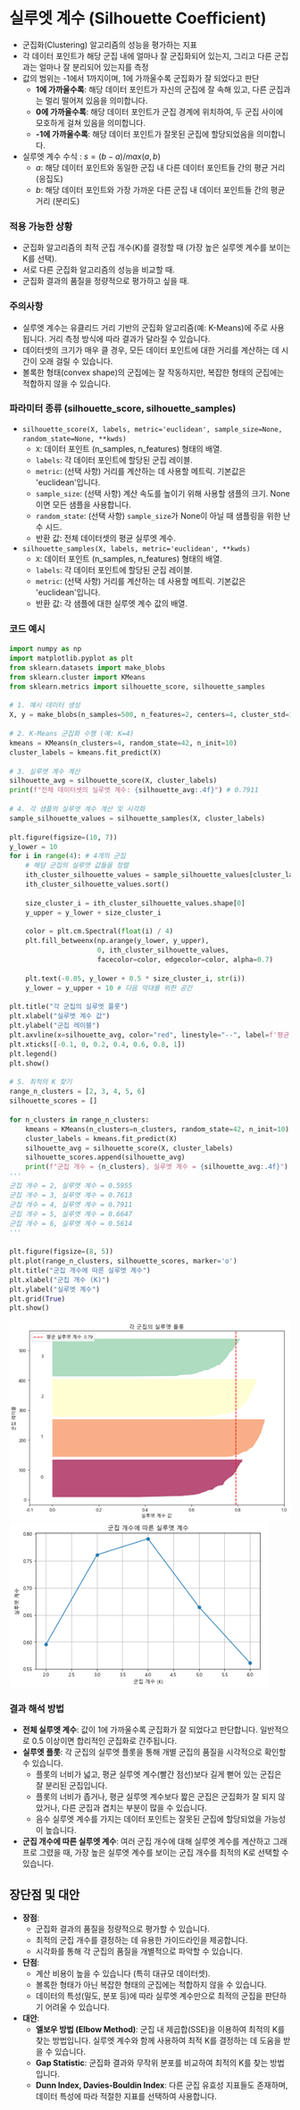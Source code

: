 # 실루엣 계수 (Silhouette Coefficient)

- 군집화(Clustering) 알고리즘의 성능을 평가하는 지표
- 각 데이터 포인트가 해당 군집 내에 얼마나 잘 군집화되어 있는지, 그리고 다른 군집과는 얼마나 잘 분리되어 있는지를 측정
- 값의 범위는 -1에서 1까지이며, 1에 가까울수록 군집화가 잘 되었다고 판단
  - **1에 가까울수록**: 해당 데이터 포인트가 자신의 군집에 잘 속해 있고, 다른 군집과는 멀리 떨어져 있음을 의미합니다.
  - **0에 가까울수록**: 해당 데이터 포인트가 군집 경계에 위치하여, 두 군집 사이에 모호하게 걸쳐 있음을 의미합니다.
  - **-1에 가까울수록**: 해당 데이터 포인트가 잘못된 군집에 할당되었음을 의미합니다.
- 실루엣 계수 수식 : $s = (b - a) / max(a, b)$
  - $a$: 해당 데이터 포인트와 동일한 군집 내 다른 데이터 포인트들 간의 평균 거리 (응집도)
  - $b$: 해당 데이터 포인트와 가장 가까운 다른 군집 내 데이터 포인트들 간의 평균 거리 (분리도)

### 적용 가능한 상황
- 군집화 알고리즘의 최적 군집 개수(K)를 결정할 때 (가장 높은 실루엣 계수를 보이는 K를 선택).
- 서로 다른 군집화 알고리즘의 성능을 비교할 때.
- 군집화 결과의 품질을 정량적으로 평가하고 싶을 때.

### 주의사항
- 실루엣 계수는 유클리드 거리 기반의 군집화 알고리즘(예: K-Means)에 주로 사용됩니다. 거리 측정 방식에 따라 결과가 달라질 수 있습니다.
- 데이터셋의 크기가 매우 클 경우, 모든 데이터 포인트에 대한 거리를 계산하는 데 시간이 오래 걸릴 수 있습니다.
- 볼록한 형태(convex shape)의 군집에는 잘 작동하지만, 복잡한 형태의 군집에는 적합하지 않을 수 있습니다.

### 파라미터 종류 (silhouette_score, silhouette_samples)
- `silhouette_score(X, labels, metric='euclidean', sample_size=None, random_state=None, **kwds)`
    - `X`: 데이터 포인트 (n_samples, n_features) 형태의 배열.
    - `labels`: 각 데이터 포인트에 할당된 군집 레이블.
    - `metric`: (선택 사항) 거리를 계산하는 데 사용할 메트릭. 기본값은 'euclidean'입니다.
    - `sample_size`: (선택 사항) 계산 속도를 높이기 위해 사용할 샘플의 크기. None이면 모든 샘플을 사용합니다.
    - `random_state`: (선택 사항) `sample_size`가 None이 아닐 때 샘플링을 위한 난수 시드.
    - 반환 값: 전체 데이터셋의 평균 실루엣 계수.
- `silhouette_samples(X, labels, metric='euclidean', **kwds)`
    - `X`: 데이터 포인트 (n_samples, n_features) 형태의 배열.
    - `labels`: 각 데이터 포인트에 할당된 군집 레이블.
    - `metric`: (선택 사항) 거리를 계산하는 데 사용할 메트릭. 기본값은 'euclidean'입니다.
    - 반환 값: 각 샘플에 대한 실루엣 계수 값의 배열.

### 코드 예시
```python
import numpy as np
import matplotlib.pyplot as plt
from sklearn.datasets import make_blobs
from sklearn.cluster import KMeans
from sklearn.metrics import silhouette_score, silhouette_samples

# 1. 예시 데이터 생성
X, y = make_blobs(n_samples=500, n_features=2, centers=4, cluster_std=1.0, random_state=42)

# 2. K-Means 군집화 수행 (예: K=4)
kmeans = KMeans(n_clusters=4, random_state=42, n_init=10)
cluster_labels = kmeans.fit_predict(X)

# 3. 실루엣 계수 계산
silhouette_avg = silhouette_score(X, cluster_labels)
print(f"전체 데이터셋의 실루엣 계수: {silhouette_avg:.4f}") # 0.7911

# 4. 각 샘플의 실루엣 계수 계산 및 시각화
sample_silhouette_values = silhouette_samples(X, cluster_labels)

plt.figure(figsize=(10, 7))
y_lower = 10
for i in range(4): # 4개의 군집
    # 해당 군집의 실루엣 값들을 정렬
    ith_cluster_silhouette_values = sample_silhouette_values[cluster_labels == i]
    ith_cluster_silhouette_values.sort()

    size_cluster_i = ith_cluster_silhouette_values.shape[0]
    y_upper = y_lower + size_cluster_i

    color = plt.cm.Spectral(float(i) / 4)
    plt.fill_betweenx(np.arange(y_lower, y_upper),
                      0, ith_cluster_silhouette_values,
                      facecolor=color, edgecolor=color, alpha=0.7)

    plt.text(-0.05, y_lower + 0.5 * size_cluster_i, str(i))
    y_lower = y_upper + 10 # 다음 막대를 위한 공간

plt.title("각 군집의 실루엣 플롯")
plt.xlabel("실루엣 계수 값")
plt.ylabel("군집 레이블")
plt.axvline(x=silhouette_avg, color="red", linestyle="--", label=f'평균 실루엣 계수: {silhouette_avg:.2f}')
plt.xticks([-0.1, 0, 0.2, 0.4, 0.6, 0.8, 1])
plt.legend()
plt.show()

# 5. 최적의 K 찾기
range_n_clusters = [2, 3, 4, 5, 6]
silhouette_scores = []

for n_clusters in range_n_clusters:
    kmeans = KMeans(n_clusters=n_clusters, random_state=42, n_init=10)
    cluster_labels = kmeans.fit_predict(X)
    silhouette_avg = silhouette_score(X, cluster_labels)
    silhouette_scores.append(silhouette_avg)
    print(f"군집 개수 = {n_clusters}, 실루엣 계수 = {silhouette_avg:.4f}")
'''
군집 개수 = 2, 실루엣 계수 = 0.5955
군집 개수 = 3, 실루엣 계수 = 0.7613
군집 개수 = 4, 실루엣 계수 = 0.7911
군집 개수 = 5, 실루엣 계수 = 0.6647
군집 개수 = 6, 실루엣 계수 = 0.5614
'''

plt.figure(figsize=(8, 5))
plt.plot(range_n_clusters, silhouette_scores, marker='o')
plt.title("군집 개수에 따른 실루엣 계수")
plt.xlabel("군집 개수 (K)")
plt.ylabel("실루엣 계수")
plt.grid(True)
plt.show()
```
![군집-실루엣 플롯](<군집-실루엣 플롯.png>)
![군집-실루엣 계수](<군집-실루엣 계수.png>)

### 결과 해석 방법
- **전체 실루엣 계수**: 값이 1에 가까울수록 군집화가 잘 되었다고 판단합니다. 일반적으로 0.5 이상이면 합리적인 군집화로 간주됩니다.
- **실루엣 플롯**: 각 군집의 실루엣 플롯을 통해 개별 군집의 품질을 시각적으로 확인할 수 있습니다.
    - 플롯의 너비가 넓고, 평균 실루엣 계수(빨간 점선)보다 길게 뻗어 있는 군집은 잘 분리된 군집입니다.
    - 플롯의 너비가 좁거나, 평균 실루엣 계수보다 짧은 군집은 군집화가 잘 되지 않았거나, 다른 군집과 겹치는 부분이 많을 수 있습니다.
    - 음수 실루엣 계수를 가지는 데이터 포인트는 잘못된 군집에 할당되었을 가능성이 높습니다.
- **군집 개수에 따른 실루엣 계수**: 여러 군집 개수에 대해 실루엣 계수를 계산하고 그래프로 그렸을 때, 가장 높은 실루엣 계수를 보이는 군집 개수를 최적의 K로 선택할 수 있습니다.

## 장단점 및 대안
- **장점**:
    - 군집화 결과의 품질을 정량적으로 평가할 수 있습니다.
    - 최적의 군집 개수를 결정하는 데 유용한 가이드라인을 제공합니다.
    - 시각화를 통해 각 군집의 품질을 개별적으로 파악할 수 있습니다.
- **단점**:
    - 계산 비용이 높을 수 있습니다 (특히 대규모 데이터셋).
    - 볼록한 형태가 아닌 복잡한 형태의 군집에는 적합하지 않을 수 있습니다.
    - 데이터의 특성(밀도, 분포 등)에 따라 실루엣 계수만으로 최적의 군집을 판단하기 어려울 수 있습니다.
- **대안**:
    - **엘보우 방법 (Elbow Method)**: 군집 내 제곱합(SSE)을 이용하여 최적의 K를 찾는 방법입니다. 실루엣 계수와 함께 사용하여 최적 K를 결정하는 데 도움을 받을 수 있습니다.
    - **Gap Statistic**: 군집화 결과와 무작위 분포를 비교하여 최적의 K를 찾는 방법입니다.
    - **Dunn Index, Davies-Bouldin Index**: 다른 군집 유효성 지표들도 존재하며, 데이터 특성에 따라 적절한 지표를 선택하여 사용합니다.